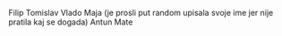 Filip
Tomislav
Vlado
Maja (je prosli put random upisala svoje ime jer nije pratila kaj se dogada)
Antun
Mate
